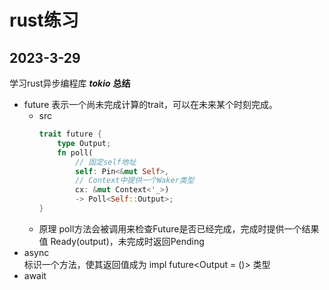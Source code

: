 # rust练习

## 2023-3-29
学习rust异步编程库 ***tokio***
**总结**
- future
	表示一个尚未完成计算的trait，可以在未来某个时刻完成。
	- src
		~~~rust
		trait future {
			type Output;
			fn poll(
				// 固定self地址
				self: Pin<&mut Self>,
				// Context中提供一个Waker类型
				cx: &mut Context<'_>)
				-> Poll<Self::Output>;
		}
		~~~
	- 原理
		poll方法会被调用来检查Future是否已经完成，完成时提供一个结果值 Ready(output)，未完成时返回Pending
- async		
	标识一个方法，使其返回值成为 impl future<Output = ()> 类型
- await


